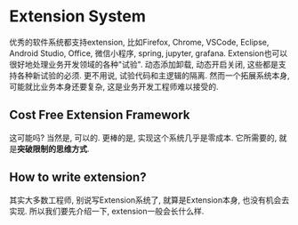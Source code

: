 # Extension System

优秀的软件系统都支持extension, 比如Firefox, Chrome, VSCode, Eclipse, Android Studio, Office, 微信小程序, spring, jupyter, grafana. Extension也可以很好地处理业务开发领域的各种"试验". 动态添加卸载, 动态开启关闭, 这些都是支持各种新试验的必须. 更不用说, 试验代码和主逻辑的隔离. 然而一个拓展系统本身, 可能就比业务本身还要复杂, 这是业务开发工程师难以接受的. 

## Cost Free Extension Framework

这可能吗? 当然是, 可以的. 更棒的是, 实现这个系统几乎是零成本. 它所需要的, 就是**突破限制的思维方式**. 

## How to write extension?

其实大多数工程师, 别说写Extension系统了, 就算是Extension本身, 也没有机会去实现. 所以我们要先介绍一下, extension一般会长什么样.

